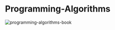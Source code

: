 # Programming-Algorithms

<img src="https://github.com/BoykoPetevBoev/Programming-Algorithms/blob/main/README/programming-algorithms.jpg" alt="programming-algorithms-book">